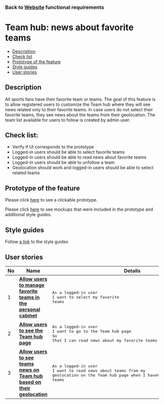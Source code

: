 ### Back to [Website](/sports_hub_portal/web_application_features/web_application_features_list/) functional requirements

# Team hub: news about favorite teams

- [Description](#description)
- [Check list](#check-list)
- [Prototype of the feature](#prototype-of-the-feature)
- [Style guides](#style-guides)
- [User stories](#user-stories)

## Description

All sports fans have their favorite team or teams. The goal of this feature is to allow registered users to customize the Team hub where they will see news related only to their favorite teams. In case users do not select their favorite teams, they see news about the teams from their geolocation.
The team list available for users to follow is created by admin user.

## Check list:

  - Verify if UI corresponds to the prototype
  - Logged-in users should be able to select favorite teams
  - Logged-in users should be able to read news about favorite teams
  - Logged-in users should be able to unfollow a team
  - Geolocation should work and logged-in users should be able to select related teams

## Prototype of the feature

Please click [here](https://www.figma.com/proto/HB6RaAViOl1Iw5qCsEb2gj/Manage-teams?node-id=0%3A2&viewport=-2364%2C508%2C0.2207438349723816&scaling=min-zoom) to see a clickable prototype.

Please click [here](https://www.figma.com/file/HB6RaAViOl1Iw5qCsEb2gj/Manage-teams?node-id=0%3A1) to see mockups that were included in the prototype and additional style guides.

## Style guides

Follow [a link](https://www.figma.com/proto/0zkkf5WC77OSpvyD6YXpFE/Style-guides?page-id=0%3A1&node-id=19%3A5368&viewport=266%2C48%2C0.54&scaling=min-zoom&starting-point-node-id=19%3A5368) to the style guides

## User stories

No           |      Name     |   Details
------------ | ------------- | -------------
1 |[**Allow users to manage favorite teams in the personal cabinet**](/sports_hub_portal/web_application_features/team_hub/user_stories/manage_favorite_teams)|<pre>As a logged-in user<br>I want to select my favorite teams</pre>
2 |[**Allow users to see the Team hub page**](/sports_hub_portal/web_application_features/team_hub/user_stories/team_hub_page)|<pre>As a logged-in user<br>I want to go to the Team hub page</br>So that I can read news about my favorite teams</pre>
3 |[**Allow users to see teams news on Team hub based on their geolocation**](/sports_hub_portal/web_application_features/team_hub/user_stories/team_hub_page)|<pre>As a logged-in user<br>I want to read news about teams from my geolocation on the Team hub page when I haven’t configured favorite teams</pre>
